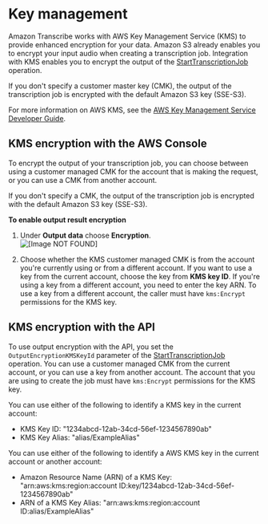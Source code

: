 # Key management<a name="key-management"></a>

Amazon Transcribe works with AWS Key Management Service \(KMS\) to provide enhanced encryption for your data\. Amazon S3 already enables you to encrypt your input audio when creating a transcription job\. Integration with KMS enables you to encrypt the output of the [StartTranscriptionJob](API_StartTranscriptionJob.md) operation\. 

If you don't specify a customer master key \(CMK\), the output of the transcription job is encrypted with the default Amazon S3 key \(SSE\-S3\)\.

For more information on AWS KMS, see the [AWS Key Management Service Developer Guide](https://docs.aws.amazon.com/kms/latest/developerguide/concepts.html)\.

## KMS encryption with the AWS Console<a name="kms-console"></a>

To encrypt the output of your transcription job, you can choose between using a customer managed CMK for the account that is making the request, or you can use a CMK from another account\.

If you don't specify a CMK, the output of the transcription job is encrypted with the default Amazon S3 key \(SSE\-S3\)\.

**To enable output result encryption**

1. Under **Output data** choose **Encryption**\.  
![\[Image NOT FOUND\]](http://docs.aws.amazon.com/transcribe/latest/dg/images/output-encryption.png)

1. Choose whether the KMS customer managed CMK is from the account you're currently using or from a different account\. If you want to use a key from the current account, choose the key from **KMS key ID**\. If you're using a key from a different account, you need to enter the key ARN\. To use a key from a different account, the caller must have `kms:Encrypt` permissions for the KMS key\.

## KMS encryption with the API<a name="kms-api"></a>

To use output encryption with the API, you set the `OutputEncryptionKMSKeyId` parameter of the [StartTranscriptionJob](API_StartTranscriptionJob.md) operation\. You can use a customer managed CMK from the current account, or you can use a key from another account\. The account that you are using to create the job must have `kms:Encrypt` permissions for the KMS key\.

You can use either of the following to identify a KMS key in the current account:
+ KMS Key ID: "1234abcd\-12ab\-34cd\-56ef\-1234567890ab"
+ KMS Key Alias: "alias/ExampleAlias"

You can use either of the following to identify a AWS KMS key in the current account or another account:
+ Amazon Resource Name \(ARN\) of a KMS Key: "arn:aws:kms:region:account ID:key/1234abcd\-12ab\-34cd\-56ef\-1234567890ab"
+ ARN of a KMS Key Alias: "arn:aws:kms:region:account ID:alias/ExampleAlias"